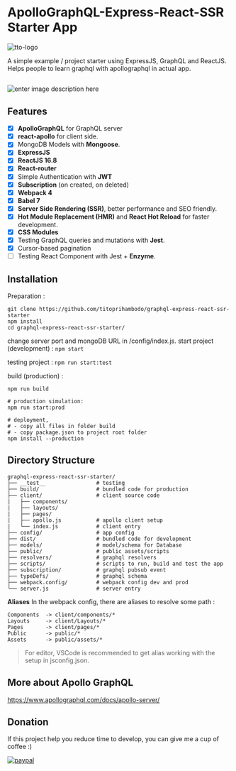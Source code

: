 ﻿# ApolloGraphQL-Express-React-SSR Starter App

![tto-logo](https://i.imgur.com/EP0u3us.png?1)

A simple example / project starter using ExpressJS, GraphQL and ReactJS. Helps people to learn graphql with apollographql in actual app.

##
![enter image description here](https://i.imgur.com/7u8eZK8.gif)
## Features
 - [x] **ApolloGraphQL** for GraphQL server
 - [x] **react-apollo** for client side.
 - [x] MongoDB Models with **Mongoose**.
 - [x] **ExpressJS**
 - [x] **ReactJS 16.8**
 - [x] **React-router**
 - [x] Simple Authentication with **JWT**
 - [x] **Subscription** (on created, on deleted)
 - [x] **Webpack 4**
 - [x] **Babel 7**
 - [x] **Server Side Rendering (SSR)**, better performance and SEO friendly.
 - [x] **Hot Module Replacement (HMR)** and **React Hot Reload** for faster development.
 - [x] **CSS Modules**
 - [x] Testing GraphQL queries and mutations with **Jest**.
 - [x] Cursor-based pagination
 - [ ] Testing React Component with Jest + **Enzyme**.

## Installation
Preparation :

    git clone https://github.com/titoprihambodo/graphql-express-react-ssr-starter
    npm install
    cd graphql-express-react-ssr-starter/

change server port and mongoDB URL in /config/index.js.
start project (development) :
`npm start`

testing project :
`npm run start:test`

build (production) :

    npm run build

    # production simulation:
    npm run start:prod

    # deployment,
    # - copy all files in folder build
    # - copy package.json to project root folder
    npm install --production

## Directory Structure
```
graphql-express-react-ssr-starter/
├── __test__                # testing
├── build/                  # bundled code for production
├── client/                 # client source code
|   ├── components/
|   ├── layouts/
|   ├── pages/
|   ├── apollo.js           # apollo client setup
|   └── index.js            # client entry
├── config/                 # app config
├── dist/                   # bundled code for development
├── models/                 # model/schema for Database
├── public/                 # public assets/scripts
├── resolvers/              # graphql resolvers
├── scripts/                # scripts to run, build and test the app
├── subscription/           # graphql pubsub event
├── typeDefs/               # graphql schema
├── webpack.config/         # webpack config dev and prod
└── server.js               # server entry
```

**Aliases**
In the webpack config, there are aliases to resolve some path :
```
Components  -> client/components/*
Layouts     -> client/Layouts/*
Pages       -> client/pages/*
Public      -> public/*
Assets      -> public/assets/*
```

> For editor, VSCode is recommended to get alias working with the setup in jsconfig.json.

## More about Apollo GraphQL
https://www.apollographql.com/docs/apollo-server/

## Donation
If this project help you reduce time to develop, you can give me a cup of coffee :)

[![paypal](https://i.imgur.com/gccXps9.gif)](https://paypal.me/titoprihambodo?locale.x=id_ID)
